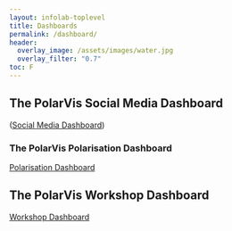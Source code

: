 ```yaml
---
layout: infolab-toplevel
title: Dashboards
permalink: /dashboard/
header:
  overlay_image: /assets/images/water.jpg
  overlay_filter: "0.7"
toc: F
---
```


## The PolarVis Social Media Dashboard 

([Social Media Dashboard](/socialmedia/))

### The PolarVis Polarisation Dashboard 

[Polarisation Dashboard]( LINK )


## The PolarVis Workshop Dashboard 

[Workshop Dashboard]( LINK )


